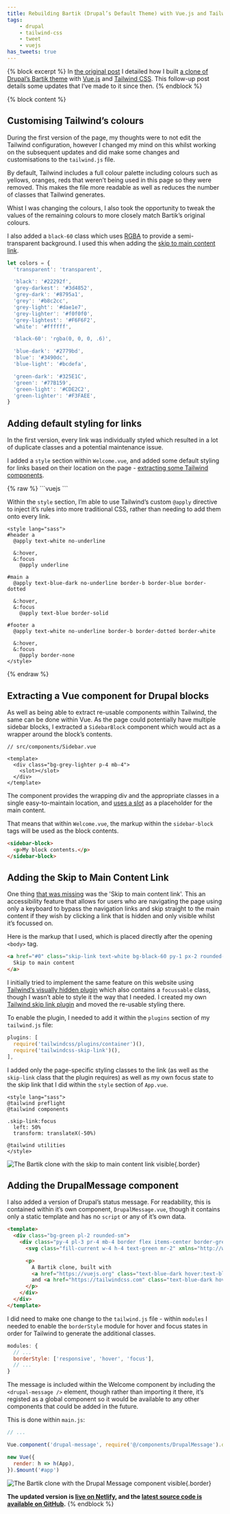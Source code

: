 ```yaml
---
title: Rebuilding Bartik (Drupal’s Default Theme) with Vue.js and Tailwind CSS - part 2
tags:
    - drupal
    - tailwind-css
    - tweet
    - vuejs
has_tweets: true
---
```

{% block excerpt %}
In [the original post](/blog/rebuilding-bartik-with-vuejs-tailwind-css) I detailed how I built [a clone of Drupal’s Bartik theme][netlify] with [Vue.js][vuejs] and [Tailwind CSS][tailwind]. This follow-up post details some updates that I’ve made to it since then.
{% endblock %}

{% block content %}
## Customising Tailwind’s colours

During the first version of the page, my thoughts were to not edit the Tailwind configuration, however I changed my mind on this whilst working on the subsequent updates and did make some changes and customisations to the `tailwind.js` file.

By default, Tailwind includes a full colour palette including colours such as yellows, oranges, reds that weren’t being used in this page so they were removed. This makes the file more readable as well as reduces the number of classes that Tailwind generates.

Whist I was changing the colours, I also took the opportunity to tweak the values of the remaining colours to more closely match Bartik’s original colours.

I also added a `black-60` class which uses [RGBA](https://css-tricks.com/the-power-of-rgba) to provide a semi-transparent background. I used this when adding the [skip to main content link](#adding-the-skip-to-main-content-link).

```js
let colors = {
  'transparent': 'transparent',

  'black': '#22292f',
  'grey-darkest': '#3d4852',
  'grey-dark': '#8795a1',
  'grey': '#b8c2cc',
  'grey-light': '#dae1e7',
  'grey-lighter': '#f0f0f0',
  'grey-lightest': '#F6F6F2',
  'white': '#ffffff',

  'black-60': 'rgba(0, 0, 0, .6)',

  'blue-dark': '#2779bd',
  'blue': '#3490dc',
  'blue-light': '#bcdefa',

  'green-dark': '#325E1C',
  'green': '#77B159',
  'green-light': '#CDE2C2',
  'green-lighter': '#F3FAEE',
}
```

## Adding default styling for links

In the first version, every link was individually styled which resulted in a lot of duplicate classes and a potential maintenance issue.

I added a `style` section within `Welcome.vue`, and added some default styling for links based on their location on the page - [extracting some Tailwind components](https://tailwindcss.com/docs/extracting-components).

<div v-pre markdown="1">{% raw %}
```vuejs
<template>
  ...

  <div id="footer" class="text-xs text-white">
    <div class="container mx-auto px-4 pt-16 pb-4">
      <div class="border-t border-solid border-grey-darkest pt-6 -mb-6">
        <div class="mb-6">
          <p><a href="#0">Contact</a></p>
        </div>

        <div class="mb-6">
          <p>
            A clone of <a href="https://www.drupal.org">Drupal</a>’s default theme (Bartik).
            Built by <a href="https://www.oliverdavies.uk">Oliver Davies</a>
            using <a href="https://vuejs.org">Vue.js</a>
            and <a href="https://tailwindcss.com">Tailwind CSS</a>.
          </p>
        </div>
      </div>
    </div>
  </div>
</template>
```

Within the `style` section, I’m able to use Tailwind’s custom `@apply` directive to inject it’s rules into more traditional CSS, rather than needing to add them onto every link.

```vuejs
<style lang="sass">
#header a
  @apply text-white no-underline

  &:hover,
  &:focus
    @apply underline

#main a
  @apply text-blue-dark no-underline border-b border-blue border-dotted

  &:hover,
  &:focus
    @apply text-blue border-solid

#footer a
  @apply text-white no-underline border-b border-dotted border-white

  &:hover,
  &:focus
    @apply border-none
</style>
```
{% endraw %}</div>

## Extracting a Vue component for Drupal blocks

As well as being able to extract re-usable components within Tailwind, the same can be done within Vue. As the page could potentially have multiple sidebar blocks, I extracted a `SidebarBlock` component which would act as a wrapper around the block’s contents.

```vuejs
// src/components/Sidebar.vue

<template>
  <div class="bg-grey-lighter p-4 mb-4">
    <slot></slot>
  </div>
</template>
```

The component provides the wrapping div and the appropriate classes in a single easy-to-maintain location, and [uses a slot](https://vuejs.org/v2/guide/components-slots.html) as a placeholder for the main content.

That means that within `Welcome.vue`, the markup within the `sidebar-block` tags will be used as the block contents.

```html
<sidebar-block>
  <p>My block contents.</p>
</sidebar-block>
```

## Adding the Skip to Main Content Link

One thing [that was missing](https://github.com/opdavies/rebuilding-bartik/issues/1) was the 'Skip to main content link'. This an accessibility feature that allows for users who are navigating the page using only a keyboard to bypass the navigation links and skip straight to the main content if they wish by clicking a link that is hidden and only visible whilst it’s focussed on.

Here is the markup that I used, which is placed directly after the opening `<body>` tag.

```html
<a href="#0" class="skip-link text-white bg-black-60 py-1 px-2 rounded-b-lg focus:no-underline focus:outline-none">
  Skip to main content
</a>
```

I initially tried to implement the same feature on this website using [Tailwind’s visually hidden plugin](https://www.npmjs.com/package/tailwindcss-visuallyhidden) which also contains a `focussable` class, though I wasn’t able to style it the way that I needed. I created my own [Tailwind skip link plugin](https://www.npmjs.com/package/tailwindcss-skip-link) and moved the re-usable styling there.

To enable the plugin, I needed to add it within the `plugins` section of my `tailwind.js` file:

```js
plugins: [
  require('tailwindcss/plugins/container')(),
  require('tailwindcss-skip-link')(),
],
```

I added only the page-specific styling classes to the link (as well as the `skip-link` class that the plugin requires) as well as my own focus state to the skip link that I did within the `style` section of `App.vue`.

```vuejs
<style lang="sass">
@tailwind preflight
@tailwind components

.skip-link:focus
  left: 50%
  transform: translateX(-50%)

@tailwind utilities
</style>
```

![The Bartik clone with the skip to main content link visible](/images/blog/rebuilding-bartik-vue-tailwind-part-2/skip-link.png){.border}

## Adding the DrupalMessage component

I also added a version of Drupal’s status message. For readability, this is contained within it’s own component, `DrupalMessage.vue`, though it contains only a static template and has no `script` or any of it’s own data.

```html
<template>
  <div class="bg-green pl-2 rounded-sm">
    <div class="py-4 pl-3 pr-4 mb-4 border flex items-center border-green-light text-green-dark bg-green-lighter rounded-sm">
      <svg class="fill-current w-4 h-4 text-green mr-2" xmlns="http://www.w3.org/2000/svg"><path d="M6.464 13.676a.502.502 0 0 1-.707 0L.797 8.721a.502.502 0 0 1 0-.707l1.405-1.407a.5.5 0 0 1 .707 0l2.849 2.848a.504.504 0 0 0 .707 0l6.629-6.626a.502.502 0 0 1 .707 0l1.404 1.404a.504.504 0 0 1 0 .707l-8.741 8.736z"/></svg>

      <p>
        A Bartik clone, built with
        <a href="https://vuejs.org" class="text-blue-dark hover:text-blue no-underline border-b border-dotted hover:border-solid border-blue-dark">Vue.js</a>
        and <a href="https://tailwindcss.com" class="text-blue-dark hover:text-blue no-underline border-b border-dotted hover:border-solid border-blue-dark">Tailwind CSS</a>.
      </p>
    </div>
  </div>
</template>
```

I did need to make one change to the `tailwind.js` file - within `modules` I needed to enable the `borderStyle` module for hover and focus states in order for Tailwind to generate the additional classes.

```js
modules: {
  // ...
  borderStyle: ['responsive', 'hover', 'focus'],
  // ...
}
```

The message is included within the Welcome component by including the `<drupal-message />` element, though rather than importing it there, it’s registed as a global component so it would be available to any other components that could be added in the future.

This is done within `main.js`:

```js
// ...

Vue.component('drupal-message', require('@/components/DrupalMessage').default)

new Vue({
  render: h => h(App),
}).$mount('#app')
```

![The Bartik clone with the Drupal Message component visible](/images/blog/rebuilding-bartik-vue-tailwind-part-2/drupal-message.png){.border}

__The updated version is [live on Netlify][netlify], and the [latest source code is available on GitHub][github].__
{% endblock %}

[github]: https://github.com/opdavies/rebuilding-bartik
[netlify]: https://rebuilding-bartik.netlify.com
[tailwind]: https://tailwindcss.com
[vuejs]: https://vuejs.org
